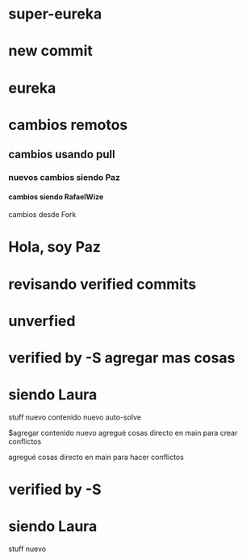 # super-eureka
# new commit
# eureka
# cambios remotos
## cambios usando pull
### nuevos cambios siendo Paz
#### cambios siendo RafaelWize
cambios desde Fork
# Hola, soy Paz
# revisando verified commits
# unverfied
# verified by -S agregar mas cosas
# siendo Laura
stuff nuevo
contenido nuevo auto-solve

$agregar contenido nuevo
agregué cosas directo en main para crear conflictos

agregué cosas directo en main para hacer conflictos
# verified by -S
# siendo Laura
stuff nuevo
